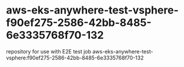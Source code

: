 # aws-eks-anywhere-test-vsphere-f90ef275-2586-42bb-8485-6e3335768f70-132
repository for use with E2E test job aws-eks-anywhere-test-vsphere:f90ef275-2586-42bb-8485-6e3335768f70-132

